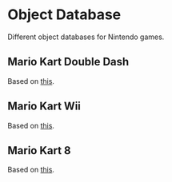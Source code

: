 # Object Database
Different object databases for Nintendo games.

## Mario Kart Double Dash
Based on [this](https://avsys.xyz/wiki/Mario_Kart_Double_Dash/Object).

## Mario Kart Wii
Based on [this](http://wiki.tockdom.com/wiki/Object).

## Mario Kart 8
Based on [this](https://avsys.xyz/wiki/Mario_Kart_8/Object).